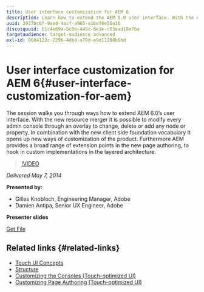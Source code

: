 ```yaml
---
title: User interface customization for AEM 6
description: Learn how to extend the AEM 6.0 user interface. With the new resource merger it is possible to modify every admin console through an overlay to change, delete or add any node or property.
uuid: 2937bc6f-9ae8-4acf-a965-a16ef6e56a16
discoiquuid: b1c4e69a-bc0e-445c-8e3e-c03ead18e76e
targetaudience: target-audience advanced
exl-id: 0604122c-2296-4db4-a70d-e9d11280b6bd
---
```

# User interface customization for AEM 6{#user-interface-customization-for-aem}

The session walks you through ways how to extend AEM 6.0’s user interface. With the new resource merger it is possible to modify every admin console through an overlay to change, delete or add any node or property. In combination with the new client side foundation vocabulary It opens up new ways of customization of the product. Furthermore AEM provides a broad range of extension points in the new page authoring, to hook in custom implementations in the layered architecture.

>[!VIDEO](https://video.tv.adobe.com/v/19519/?quality=9)

*Delivered May 7, 2014*

**Presented by:**

* Gilles Knobloch, Engineering Manager, Adobe  
* Damien Antipa, Senior UX Engineer, Adobe

**Presenter slides**

[Get File](assets/user-interface-customization-for-aem6.pdf)

## Related links {#related-links}

* [Touch UI Concepts](https://docs.adobe.com/docs/en/aem/6-0/develop/the-basics/touch-ui-concepts.html)
* [Structure](https://docs.adobe.com/docs/en/aem/6-0/develop/the-basics/touch-ui-structure.html)
* [Customizing the Consoles (Touch-optimized UI)](https://docs.adobe.com/docs/en/aem/6-0/develop/extending/customizing-consoles-touch.html)
* [Customizing Page Authoring (Touch-optimized UI)](https://docs.adobe.com/docs/en/aem/6-0/develop/extending/customizing-page-authoring-touch.html)
